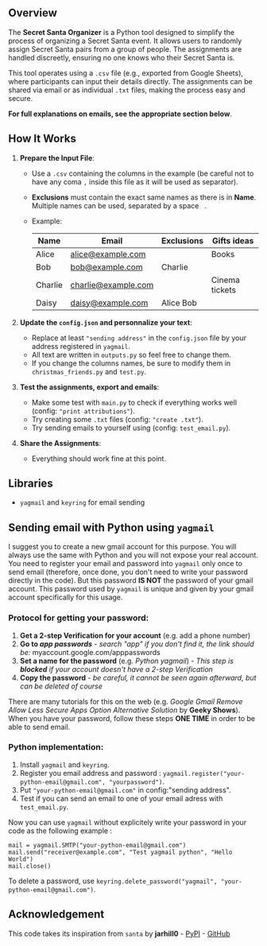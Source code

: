 ## Overview

The **Secret Santa Organizer** is a Python tool designed to simplify the process of organizing a Secret Santa event. It allows users to randomly assign Secret Santa pairs from a group of people. The assignments are handled discreetly, ensuring no one knows who their Secret Santa is.

This tool operates using a `.csv` file (e.g., exported from Google Sheets), where participants can input their details directly. The assignments can be shared via email or as individual `.txt` files, making the process easy and secure.

**For full explanations on emails, see the appropriate section below**.

## How It Works

1. **Prepare the Input File**:
   - Use a `.csv` containing the columns in the example (be careful not to have any coma `,` inside this file as it will be used as separator).
   - **Exclusions** must contain the exact same names as there is in **Name**. Multiple names can be used, separated by a space ` `.
   - Example:

     | Name        | Email               | Exclusions       | Gifts ideas      |
     |-------------|---------------------|------------------|------------------|
     | Alice       | alice@example.com   |                  | Books            |
     | Bob         | bob@example.com     | Charlie          |                  |
     | Charlie     | charlie@example.com |                  | Cinema tickets   |
     | Daisy       | daisy@example.com   | Alice Bob        |                  |

2. **Update the `config.json` and personnalize your text**:
   - Replace at least `"sending address"` in the `config.json` file by your address registered in `yagmail`.
   - All text are written in `outputs.py` so feel free to change them.
   - If you change the columns names, be sure to modify them in `christmas_friends.py` and `test.py`.

3. **Test the assignments, export and emails**:
   - Make some test with `main.py` to check if everything works well (config: `"print attributions"`).
   - Try creating some `.txt` files (config: `"create .txt"`).
   - Try sending emails to yourself using (config: `test_email.py`).

4. **Share the Assignments**:
   - Everything should work fine at this point.


## Libraries

- `yagmail` and `keyring` for email sending


## Sending email with Python using `yagmail`

I suggest you to create a new gmail account for this purpose. You will always use the same with Python and you will not expose your real account. You need to register your email and password into `yagmail` only once to send email (therefore, once done, you don't need to write your password directly in the code). But this password **IS NOT** the password of your gmail account. This password used by `yagmail` is unique and given by your gmail account specifically for this usage.

### **Protocol for getting your password**:
1) **Get a 2-step Verification for your account** (e.g. add a phone number)
2) **Go to *app passwords*** - *search "app" if you don't find it, the link should be:* myaccount.google.com/apppasswords
3) **Set a name for the password** (e.g. *Python yagmail*) - *This step is **blocked** if your account doesn't have a 2-step Verification*
4) **Copy the password** - *be careful, it cannot be seen again afterward, but can be deleted of course*

There are many tutorials for this on the web (e.g. *Google Gmail Remove Allow Less Secure Apps Option Alternative Solution* by **Geeky Shows**). When you have your password, follow these steps **ONE TIME** in order to be able to send email.

### **Python implementation**:
1) Install `yagmail` and `keyring`.
2) Register you email address and password : `yagmail.register("your-python-email@gmail.com", "yourpassword")`.
3) Put `"your-python-email@gmail.com"` in config:"sending address".
4) Test if you can send an email to one of your email adress with `test_email.py`.

Now you can use `yagmail` without explicitely write your password in your code as the following example :
```
mail = yagmail.SMTP("your-python-email@gmail.com")
mail.send("receiver@example.com", "Test yagmail python", "Hello World")
mail.close()
```

To delete a password, use `keyring.delete_password("yagmail", "your-python-email@gmail.com")`.

## Acknowledgement
This code takes its inspiration from `santa` by **jarhill0** - [PyPI](https://pypi.org/project/santa/) - [GitHub](https://github.com/jarhill0/santa)